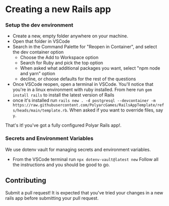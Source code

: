 # Creating a new Rails app

### Setup the dev environment

- Create a new, empty folder anywhere on your machine.
- Open that folder in VSCode
- Search in the Command Palette for "Reopen in Container", and select the dev container option
    - Choose the Add to Workspace option
    - Search for Ruby and pick the top option
    - When asked what additional packages you want, select "npm node and yarn" option
    - decline, or choose defaults for the rest of the questions
- Once VSCode reopen, open a terminal in VSCode. You'll notice that you're in a linux environment with ruby installed. From here run `gem install rails` to install the latest version of Rails
- once it's installed run `rails new . -d postgresql --devcontainer -m https://raw.githubusercontent.com/PolyarcGames/RailsAppTemplate/refs/heads/main/template.rb`. When asked if you want to override files, say `y`.

That's it! you've got a fully configured Polyar Rails app!.

### Secrets and Environment Variables

We use dotenv vault for managing secrets and environment variables.
- From the VSCode terminal run `npx dotenv-vault@latest new` Follow all the instructions and you should be good to go.

## Contributing

Submit a pull request! It is expected that you've tried your changes in a new rails app before submitting your pull request.
